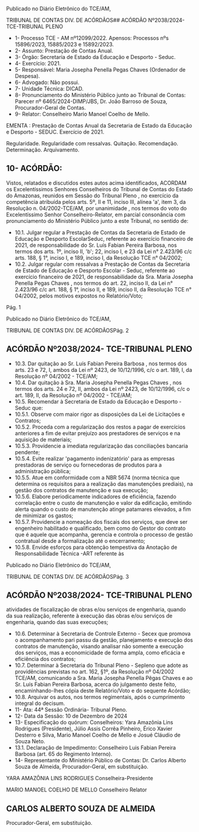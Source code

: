 Publicado  no  Diário  Eletrônico do TCE/AM,

TRIBUNAL DE CONTAS DIV. DE ACÓRDÃOS## ACÓRDÃO Nº2038/2024- TCE-TRIBUNAL PLENO

- 1- Processo TCE - AM nº12099/2022. Apensos: Processos nºs  15896/2023, 15885/2023 e 15892/2023.
- 2- Assunto: Prestação de Contas Anual.
- 3- Órgão: Secretaria de Estado da Educação e Desporto - Seduc.
- 4- Exercício: 2021.
- 5- Responsável: Maria Josepha Penella Pegas Chaves (Ordenador de Despesa).
- 6- Advogado: Não possui.
- 7- Unidade Técnica: DICAD.
- 8- Pronunciamento  do  Ministério  Público  junto  ao  Tribunal  de  Contas: Parecer  nº 6465/2024-DIMP/JBS, Dr. João Barroso de Souza, Procurador-Geral de Contas.
- 9- Relator: Conselheiro Mario Manoel Coelho de Mello.

EMENTA : Prestação de Contas Anual da Secretaria de  Estado  da  Educação  e  Desporto  -  SEDUC. Exercício de 2021.

Regularidade. Regularidade com ressalvas. Quitação. Recomendação. Determinação. Arquivamento.

## 10-  ACÓRDÃO:

Vistos, relatados e discutidos estes autos acima identificados, ACORDAM os Excelentíssimos Senhores Conselheiros do Tribunal de Contas do Estado do Amazonas, reunidos em Sessão do Tribunal Pleno , no exercício da competência atribuída pelos arts. 5º, II e  11,  inciso  III, alínea  'a', item  3,  da  Resolução  n.  04/2002-TCE/AM, por unanimidade ,  nos  termos  do  voto  do  Excelentíssimo  Senhor  Conselheiro-Relator, em parcial consonância com pronunciamento do Ministério Público junto a este Tribunal, no sentido de:

- 10.1. Julgar  regular a  Prestação  de  Contas  da  Secretaria  de  Estado  de Educação e Desporto EscolarSeduc, referente ao exercício financeiro de 2021, de responsabilidade do Sr. Luís Fabian Pereira Barbosa, nos termos dos arts. 1º, inciso II, 'b'; 22, inciso I, e 23 da Lei  n°  2.423/96  c/c  arts.  188,  §  1°,  inciso  I,  e  189,  inciso  I,  da Resolução TCE n° 04/2002;
- 10.2. Julgar regular com ressalvas a Prestação de Contas da Secretaria de  Estado  de  Educação  e  Desporto  Escolar  -  Seduc,  referente  ao exercício  financeiro  de  2021,  de  responsabilidade  da Sra.  Maria Josepha Penella Pegas Chaves , nos termos do art. 22, inciso II, da Lei  n°  2.423/96  c/c  art.  188,  §  1°,  inciso  II,  e  189,  inciso  II,  da Resolução TCE n° 04/2002, pelos motivos expostos no Relatório/Voto;

Pág. 1

Publicado  no  Diário  Eletrônico do TCE/AM,

TRIBUNAL DE CONTAS DIV. DE ACÓRDÃOSPág. 2

## ACÓRDÃO Nº2038/2024- TCE-TRIBUNAL PLENO

- 10.3. Dar quitação ao Sr.  Luís Fabian Pereira Barbosa ,  nos termos dos arts. 23 e 72, I, ambos da Lei nº 2423, de 10/12/1996, c/c o art. 189, I, da Resolução nº 04/2002 - TCE/AM;
- 10.4. Dar  quitação à Sra.  Maria  Josepha  Penella  Pegas  Chaves ,  nos termos dos arts. 24 e 72, II, ambos da Lei nº 2423, de 10/12/1996, c/c o art. 189, II, da Resolução nº 04/2002 - TCE/AM;
- 10.5. Recomendar à Secretaria de Estado da Educação e Desporto - Seduc que:
- 10.5.1. Observe  com  maior  rigor  as  disposições  da  Lei  de Licitações e Contratos;
- 10.5.2. Proceda  com  a  regularização  dos  restos  a  pagar  de exercícios anteriores a fim de evitar prejuízo aos prestadores de serviços e na aquisição de materiais;
- 10.5.3. Providencie  a  imediata  regularização  das  conciliações bancaria pendente;
- 10.5.4. Evite realizar 'pagamento indenizatório' para as empresas  prestadoras  de  serviço  ou  fornecedoras  de produtos para a administração pública;
- 10.5.5. Atue em conformidade com a NBR 5674 (norma técnica que determina os requisitos para a realização das manutenções prediais), na gestão dos contratos de manutenção e sua execução;
- 10.5.6. Elabore periodicamente indicadores de eficiência, fazendo correlação entre  o  custo  de  manutenção  e  valor da edificação, emitindo alerta quando o custo de manutenção atinge patamares elevados, a fim de minimizar os gastos;
- 10.5.7. Providencie a  nomeação  dos  fiscais  dos  serviços,  que deve ser engenheiro habilitado e qualificado, bem como do Gestor do contrato que é aquele que acompanha, gerencia e controla o processo  de  gestão  contratual  desde  a formalização até o encerramento;
- 10.5.8. Envide esforços para obtenção tempestiva da Anotação de Responsabilidade Técnica -ART referente às

Publicado  no  Diário  Eletrônico do TCE/AM,

TRIBUNAL DE CONTAS DIV. DE ACÓRDÃOSPág. 3

## ACÓRDÃO Nº2038/2024- TCE-TRIBUNAL PLENO

atividades de  fiscalização de  obras  e/ou serviços de engenharia, quando da sua realização, referente à execução das obras e/ou serviços de engenharia, quando das suas execuções;

- 10.6. Determinar à Secretaria de Controle Externo - Secex que promova o acompanhamento pari  passu da  gestão,  planejamento  e  execução dos  contratos  de  manutenção,  visando  analisar  não  somente  a execução dos serviços, mas a economicidade de forma ampla, como eficácia e eficiência dos contratos;
- 10.7. Determinar à  Secretaria  do  Tribunal  Pleno  -  Sepleno  que  adote  as providências  previstas  no  art.  162,  §1º,  da  Resolução  nº  04/2002  TCE/AM, comunicando a Sra. Maria Josepha Penella Pêgas Chaves e ao Sr. Luís Fabian Pereira Barbosa, acerca do julgamento deste feito, encaminhando-lhes cópia deste Relatório/Voto e do sequente Acórdão;
- 10.8. Arquivar os  autos,  nos  termos  regimentais,  após  o  cumprimento integral do decisum.
- 11-  Ata: 44ª Sessão Ordinária- Tribunal Pleno.
- 12-  Data da Sessão: 10 de Dezembro de 2024
- 13-  Especificação do quórum: Conselheiros: Yara Amazônia Lins Rodrigues (Presidente), Júlio Assis Corrêa Pinheiro, Érico Xavier Desterro e Silva, Mario Manoel Coelho de Mello e Josué Cláudio de Souza Neto.
- 13.1. Declaração de Impedimento: Conselheiro Luis Fabian Pereira Barbosa (art. 65 do Regimento Interno).
- 14-  Representante  do  Ministério  Público  de  Contas: Dr.  Carlos  Alberto  Souza  de Almeida, Procurador-Geral, em substituição.

YARA AMAZÔNIA LINS RODRIGUES Conselheira-Presidente

MARIO MANOEL COELHO DE MELLO Conselheiro Relator

## CARLOS ALBERTO SOUZA DE ALMEIDA

Procurador-Geral, em substituição.